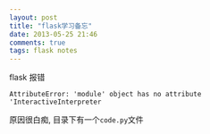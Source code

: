 ```yaml
---
layout: post
title: "flask学习备忘"
date: 2013-05-25 21:46
comments: true
tags: flask notes
---
```


flask 报错

`AttributeError: 'module' object has no attribute 'InteractiveInterpreter`

原因很白痴, 目录下有一个`code.py`文件
